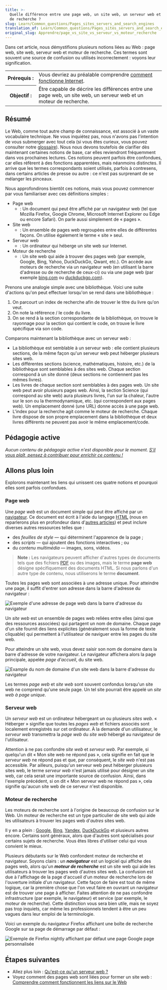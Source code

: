 ```yaml
---
title: >-
  Quelle différence entre une page web, un site web, un serveur web et un moteur
  de recherche ?
slug: Learn/Common_questions/Pages_sites_servers_and_search_engines
translation_of: Learn/Common_questions/Pages_sites_servers_and_search_engines
original_slug: Apprendre/page_vs_site_vs_serveur_vs_moteur_recherche
---
```

Dans cet article, nous démystifions plusieurs notions liées au Web : page web, site web, serveur web et moteur de recherche. Ces termes sont souvent une source de confusion ou utilisés incorrectement : voyons leur signification.

<table class="standard-table">
  <tbody>
    <tr>
      <th scope="row">Prérequis&nbsp;:</th>
      <td>
        Vous devriez au préalable comprendre
        <a href="/fr/docs/Learn/Common_questions/How_does_the_Internet_work"
          >comment fonctionne Internet</a
        >.
      </td>
    </tr>
    <tr>
      <th scope="row">Objectif&nbsp;:</th>
      <td>
        Être capable de décrire les différences entre une page web, un site web,
        un serveur web et un moteur de recherche.
      </td>
    </tr>
  </tbody>
</table>

## Résumé

Le Web, comme tout autre champ de connaissance, est associé à un vaste vocabulaire technique. Ne vous inquiétez pas, nous n'avons pas l'intention de vous submerger avec tout cela (si vous êtes curieux, vous pouvez consulter notre [glossaire](/fr/docs/Glossary)). Nous nous devons toutefois de clarifier dès maintenant certaines notions de base, car elles reviendront fréquemment dans vos prochaines lectures. Ces notions peuvent parfois être confondues, car elles réfèrent à des fonctions apparentées, mais néanmoins distinctes. Il arrive que les termes correspondants soient utilisés, parfois à contresens, dans certains articles de presse ou autre : ce n'est pas surprenant de se mélanger les pinceaux.

Nous approfondirons bientôt ces notions, mais vous pouvez commencer par vous familiariser avec ces définitions simples :

- Page web
  - : Un document qui peut être affiché par un navigateur web (tel que Mozilla Firefox, Google Chrome, Microsoft Internet Explorer ou Edge ou encore Safari). On parle aussi simplement de « pages ».
- Site web
  - : Un ensemble de pages web regroupées entre elles de différentes façons. On utilise également le terme « site » seul.
- Serveur web
  - : Un ordinateur qui héberge un site web sur Internet.
- Moteur de recherche
  - : Un site web qui aide à trouver des pages web (par exemple, Google, Bing, Yahoo, DuckDuckGo, Qwant, etc.). On accède aux moteurs de recherche via un navigateur web (en utilisant la barre d'adresse ou de recherche de ceux-ci) ou via une page web (par exemple [bing.com](https://www.bing.com/) ou [duckduckgo.com](https://duckduckgo.com/)).

Prenons une analogie simple avec une bibliothèque. Voici une suite d'actions qu'on peut effectuer lorsqu'on se rend dans une bibliothèque :

1.  On parcourt un index de recherche afin de trouver le titre du livre qu'on veut.
2.  On note la référence / le code du livre.
3.  On se rend à la section correspondante de la bibliothèque, on trouve le rayonnage pour la section qui contient le code, on trouve le livre spécifique via son code.

Comparons maintenant la bibliothèque avec un serveur web :

- La bibliothèque est semblable à un serveur web : elle contient plusieurs sections, de la même façon qu'un serveur web peut héberger plusieurs sites web.
- Les différentes sections (science, mathématiques, histoire, etc.) de la bibliothèque sont semblables à des sites web. Chaque section correspond à un site donné (deux sections ne contiennent pas les mêmes livres).
- Les livres de chaque section sont semblables à des pages web. Un site web peut avoir plusieurs pages web. Ainsi, la section Science (qui correspond au site web) aura plusieurs livres, l'un sur la chaleur, l'autre sur le son ou la thermodynamique, etc. (qui correspondent aux pages web). Un emplacement donné (une URL) donne accès à une page web.
- L'index pour la recherche agit comme le moteur de recherche. Chaque livre dispose de son propre emplacement dans la bibliothèque et deux livres différents ne peuvent pas avoir le même emplacement/code.

## Pédagogie active

_Aucun contenu de pédagogie active n'est disponible pour le moment. [S'il vous plaît, pensez à contribuer pour enrichir ce contenu !](/fr/docs/MDN/Contribute/Getting_started)_

## Allons plus loin

Explorons maintenant les liens qui unissent ces quatre notions et pourquoi elles sont parfois confondues.

### Page web

Une _page web_ est un document simple qui peut être affiché par un [navigateur](/fr/docs/Glossary/Browser). Ce document est écrit à l'aide du langage [HTML](/fr/docs/Glossary/HTML) (nous en reparlerons plus en profondeur dans d'[autres articles](/fr/docs/Web/HTML)) et peut inclure diverses autres ressources telles que :

- des _feuilles de style_ — qui déterminent l'apparence de la page ;
- des _scripts_ — qui ajoutent des fonctions interactives ; ou
- du _contenu multimédia_ — images, sons, vidéos.

> **Note :** Les navigateurs peuvent afficher d'autres types de documents tels que des fichiers [PDF](/fr/docs/Glossary/PDF) ou des images, mais le terme **page web** désigne spécifiquement des documents HTML. Si nous parlons d'un autre type de contenu, nous utiliserons le terme **document**.

Toutes les pages web sont associées à une adresse unique. Pour atteindre une page, il suffit d'entrer son adresse dans la barre d'adresse du navigateur :

![Exemple d'une adresse de page web dans la barre d'adresse du navigateur](web-page.jpg)

Un _site web_ est un ensemble de pages web reliées entre elles (ainsi que des ressources associées) qui partagent un nom de domaine. Chaque page d'un site fournit des liens explicites (généralement sous la forme de texte cliquable) qui permettent à l'utilisateur de naviguer entre les pages du site web.

Pour atteindre un site web, vous devez saisir son nom de domaine dans la barre d'adresse de votre navigateur. Le navigateur affichera alors la page principale, appelée _page d'accueil_, du site web.

![Example du nom de domaine d'un site web dans la barre d'adresse du navigateur](web-site.jpg)

Les termes _page web_ et _site web_ sont souvent confondus lorsqu'un site web ne comprend qu'une seule page. Un tel site pourrait être appelé un _site web à page unique_.

### Serveur web

Un _serveur web_ est un ordinateur hébergeant un ou plusieurs _sites web_. « Héberger » signifie que toutes les _pages web_ et fichiers associés sont localement enregistrés sur cet ordinateur. À la demande d'un utilisateur, le _serveur web_ transmettra la _page web_ du _site web_ hébergé au navigateur de l'utilisateur.

Attention à ne pas confondre _site web_ et _serveur web_. Par exemple, si quelqu'un dit « Mon site web ne répond pas », cela signifie en fait que le _serveur web_ ne répond pas et que, par conséquent, le _site web_ n'est pas accessible. Par ailleurs, puisqu'un serveur web peut héberger plusieurs sites web, le terme _serveur web_ n'est jamais utilisé pour désigner un site web, car cela serait une importante source de confusion. Ainsi, dans l'exemple précédent, si on dit « Mon serveur web ne répond pas », cela signifie qu'aucun site web de ce serveur n'est disponible.

### Moteur de recherche

Les moteurs de recherche sont à l'origine de beaucoup de confusion sur le Web. Un moteur de recherche est un type particulier de site web qui aide les utilisateurs à trouver les pages web d'_autres_ sites web.

Il y en a plein : [Google](https://www.google.com/), [Bing](https://www.bing.com/), [Yandex](https://www.yandex.com/), [DuckDuckGo](https://duckduckgo.com/) et plusieurs autres encore. Certains sont généraux, alors que d'autres sont spécialisés pour certains sujets de recherche. Vous êtes libres d'utiliser celui qui vous convient le mieux.

Plusieurs débutants sur le Web confondent moteur de recherche et navigateur. Soyons clairs : un **_navigateur_** est un logiciel qui affiche des pages web, alors qu'un **_moteur de recherche_** est un site web qui aide les utilisateurs à trouver les pages web d'autres sites web. La confusion est due à l'affichage de la page d'accueil d'un moteur de recherche lors de l'ouverture initiale d'un navigateur. Cette façon de faire est tout de même logique, car la première chose que l'on veut faire en ouvrant un navigateur est de trouver une page à afficher. Faites attention de ne pas confondre infrastructure (par exemple, le navigateur) et service (par exemple, le moteur de recherche). Cette distinction vous sera bien utile, mais ne soyez pas trop inquiets, car même les professionnels tendent à être un peu vagues dans leur emploi de la terminologie.

Voici un exemple du navigateur Firefox affichant une boîte de recherche Google sur sa page de démarrage par défaut :

![Exemple de Firefox nightly affichant par défaut une page Google page personnalisée](search-engine.jpg)

## Étapes suivantes

- Allez plus loin : [Qu'est-ce qu'un serveur web ?](/fr/docs/Learn/Common_questions/What_is_a_web_server)
- Voyez comment des pages web sont liées pour former un site web : [Comprendre comment fonctionnent les liens sur le Web](/fr/docs/Learn/Common_questions/What_are_hyperlinks)
